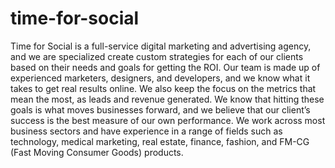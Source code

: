 # time-for-social
Time for Social is a full-service digital marketing and advertising agency, and we are specialized create custom strategies for each of our clients based on their needs and goals for getting the ROI. Our team is made up of experienced marketers, designers, and developers, and we know what it takes to get real results online. We also keep the focus on the metrics that mean the most, as leads and revenue generated. We know that hitting these goals is what moves businesses forward, and we believe that our client’s success is the best measure of our own performance. We work across most business sectors and have experience in a range of fields such as technology, medical marketing, real estate, finance, fashion, and FM-CG (Fast Moving Consumer Goods) products.
